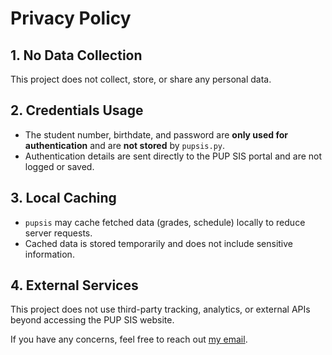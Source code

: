 # Privacy Policy

## 1. No Data Collection  
This project does not collect, store, or share any personal data.  

## 2. Credentials Usage  
- The student number, birthdate, and password are **only used for authentication** and are **not stored** by `pupsis.py`.  
- Authentication details are sent directly to the PUP SIS portal and are not logged or saved.  

## 3. Local Caching  
- `pupsis` may cache fetched data (grades, schedule) locally to reduce server requests.  
- Cached data is stored temporarily and does not include sensitive information.  

## 4. External Services  
This project does not use third-party tracking, analytics, or external APIs beyond accessing the PUP SIS website.  

If you have any concerns, feel free to reach out [my email](mailto:%61%6A%68%69%6E%61%79%32%30%30%34%40%67%6D%61%69%6C%2E%63%6F%6D).  
